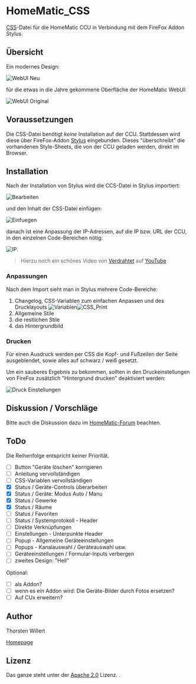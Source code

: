 # HomeMatic_CSS
[CSS](https://de.wikipedia.org/wiki/Cascading_Style_Sheets)-Datei für die HomeMatic CCU in Verbindung mit dem FireFox Addon Stylus.

## Übersicht
Ein modernes Design:

![WebUI Neu](/images/WebUI_Neues_Design_1_sm.png)

für die etwas in die Jahre gekommene Oberfläche der HomeMatic WebUI:

![WebUI Original](/images/WebUI_Original_sm.png)

## Voraussetzungen
Die CSS-Datei benötigt  _keine_ Installation auf der CCU.
Stattdessen wird diese über FireFox-Addon [Stylus](https://addons.mozilla.org/en-US/firefox/addon/styl-us/) eingebunden.
Dieses "überschreibt" die vorhandenen Style-Sheets, die von der CCU geladen werden, direkt im Browser.

## Installation
Nach der Installation von Stylus wird die CCS-Datei in Stylus importiert:

![Bearbeiten](/images/HomeMatic_CSS__Stylus_bearbeiten.png)

und den Inhalt der CSS-Datei einfügen:

![Einfuegen](/images/HomeMatic_CSS__Stylus_einfuegen.png)

danach ist eine Anpassung der IP-Adressen, auf die IP bzw. URL der CCU, in den einzelnen Code-Bereichen nötig:

![IP](/images/HomeMatic_CSS__Gilt_fuer.png).

> Hierzu noch ein schönes Video von [Verdrahtet](https://www.verdrahtet.info) auf [YouTube](https://www.youtube.com/watch?v=nxAQbJ4O01g)

### Anpassungen
Nach dem Import sieht man in Stylus mehrere Code-Bereiche:

 1. Changelog, CSS-Variablen zum einfachen Anpassen und des Drucklayouts ![Variablen](/images/HomeMatic_CSS__CSS-Variablen.png)![CSS_Print](/images/HomeMatic_CSS__Print.png)
 2.  Allgemeine Stile
 3. die restlichen Stile
 4. das Hintergrundbild
 
 ### Drucken
 Für einen Ausdruck werden per CSS die Kopf- und Fußzeilen der Seite ausgeblendet, sowie alles auf schwarz / weiß gesetzt.
 
 Um ein sauberes Ergebnis zu bekommen, sollten in den Druckeinstellungen von FireFox zusätzlich "Hintergrund drucken" deaktiviert werden:
 
 ![Druck Einstellungen](/images/HomeMatic_CSS__CSS-Variablen_print_1.png)
 
 ## Diskussion / Vorschläge
Bitte auch die Diskussion dazu im [HomeMatic-Forum](https://homematic-forum.de/forum/viewtopic.php?f=41&t=46033) beachten.

## ToDo

Die Reihenfolge entspricht keiner Priorität.

 - [ ] Button "Geräte löschen" korrigieren
 - [ ] Anleitung vervollständigen
 - [ ] CSS-Variablen vervollständigen
 - [x] Status / Geräte-Controls überarbeiten
 - [x] Status / Geräte: Modus Auto / Manu 
 - [X] Status / Gewerke
 - [X] Status / Räume
 - [ ] Status / Favoriten
 - [ ] Status / Systemprotokoll - Header
 - [ ] Direkte Verknüpfungen
 - [ ] Einstellungen - Unterpunkte Header
 - [ ] Popup - Allgemeine Geräteeinstellungen
 - [ ] Popups - Kanalauswahl / Geräteauswahl usw.
 - [ ] Geräteeinstellungen / Formular-Inputs verbergen
 - [ ] zweites Design: "Hell"

Optional:
 - [ ] als Addon?
 - [ ] wenn es ein Addon wird: Die Geräte-Bilder durch Fotos ersetzen?
 - [ ] Auf CUx erweitern?

 ## Author
 Thorsten Willert

 [Homepage](https://www.thorsten-willert.de/software/design-fuer-homematic-webui)

 ## Lizenz
 Das ganze steht unter der [Apache 2.0](https://github.com/THWillert/HomeMatic_CSS/blob/master/LICENSE) Lizenz.
.

